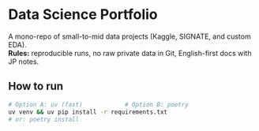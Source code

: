 # Data Science Portfolio

A mono-repo of small-to-mid data projects (Kaggle, SIGNATE, and custom EDA).  
**Rules:** reproducible runs, no raw private data in Git, English-first docs with JP notes.

## How to run
```bash
# Option A: uv (fast)            # Option B: poetry
uv venv && uv pip install -r requirements.txt
# or: poetry install
